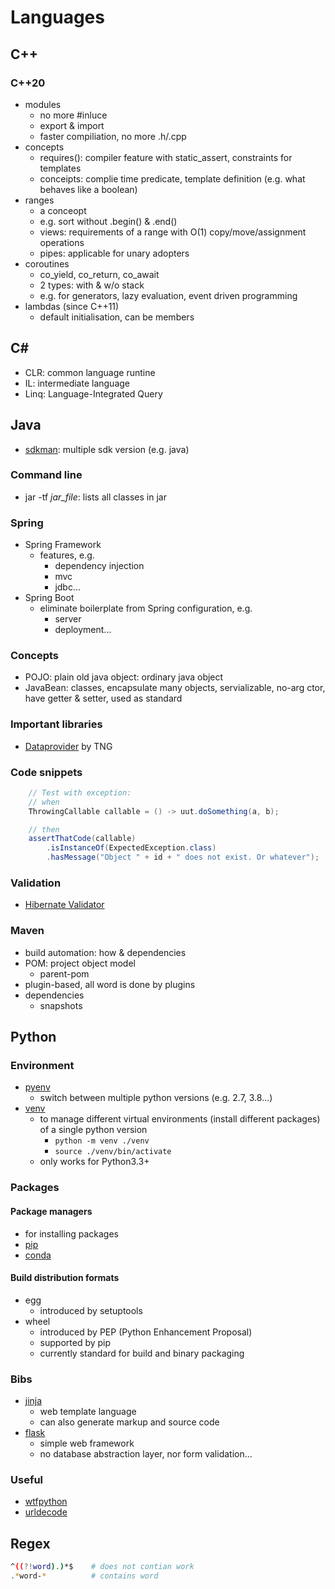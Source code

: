# Languages

## C++

### C++20

- modules
  - no more #inluce
  - export & import
  - faster compiliation, no more .h/.cpp
- concepts
  - requires(): compiler feature with static_assert, constraints for templates
  - conceipts: complie time predicate, template definition (e.g. what behaves like a boolean)
- ranges
  - a conceopt
  - e.g. sort without .begin() & .end()
  - views: requirements of a range with O(1) copy/move/assignment operations
  - pipes: applicable for unary adopters
- coroutines
  - co_yield, co_return, co_await
  - 2 types: with & w/o stack
  - e.g. for generators, lazy evaluation, event driven programming
- lambdas (since C++11)
  - default initialisation, can be members

## C#

- CLR: common language runtine
- IL: intermediate language
- Linq: Language-Integrated Query

## Java

- [sdkman](https://sdkman.io/install): multiple sdk version (e.g. java)

### Command line

- jar -tf *jar_file*: lists all classes in jar

### Spring

- Spring Framework
  - features, e.g.
    - dependency injection
    - mvc
    - jdbc...
- Spring Boot
  - eliminate boilerplate from Spring configuration, e.g.
    - server
    - deployment...

### Concepts

- POJO: plain old java object: ordinary java object
- JavaBean: classes, encapsulate many objects, servializable, no-arg ctor, have getter & setter, used as standard

### Important libraries

- [Dataprovider](https://github.com/TNG/junit-dataprovider) by TNG

### Code snippets

``` java
    // Test with exception:
    // when
    ThrowingCallable callable = () -> uut.doSomething(a, b);

    // then
    assertThatCode(callable)
        .isInstanceOf(ExpectedException.class)
        .hasMessage("Object " + id + " does not exist. Or whatever");
```

### Validation

- [Hibernate Validator](https://docs.jboss.org/hibernate/validator/5.4/reference/en-US/html_single/#validator-gettingstarted-createmodel)

### Maven

- build automation: how & dependencies
- POM: project object model
  - parent-pom
- plugin-based, all word is done by plugins
- dependencies
  - snapshots

## Python

### Environment

- [pyenv](https://github.com/pyenv/pyenv)
  - switch between multiple python versions (e.g. 2.7, 3.8...)
- [venv](https://docs.python.org/3/library/venv.html)
  - to manage different virtual environments (install different packages) of a single python version
    - `python -m venv ./venv`
    - `source ./venv/bin/activate`
  - only works for Python3.3+

### Packages

#### Package managers

- for installing packages
- [pip](https://pypi.org/project/pip/)
- [conda](https://docs.conda.io/en/latest/)

#### Build distribution formats

- egg
  - introduced by setuptools
- wheel
  - introduced by PEP (Python Enhancement Proposal)
  - supported by pip
  - currently standard for build and binary packaging

### Bibs

- [jinja](https://jinja.palletsprojects.com/en/2.11.x/)
  - web template language
  - can also generate markup and source code
- [flask](https://flask.palletsprojects.com/en/1.1.x/)
  - simple web framework
  - no  database abstraction layer, nor form validation...

### Useful

- [wtfpython](https://github.com/satwikkansal/wtfpython)
- [urldecode](https://dev.to/k4ml/python-urldecode-on-command-line-2ek9)

## Regex

```bash
^((?!word).)*$    # does not contian work
.*word-*          # contains word
```
